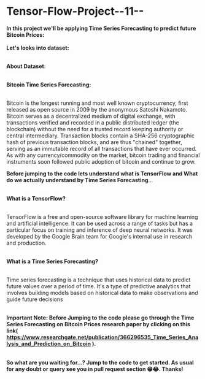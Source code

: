 # Tensor-Flow-Project--11--

<table>
  
**In this project we'll be applying Time Series Forecasting to predict future Bitcoin Prices:** <br></br>
**Let's looks into dataset:** <br></br>

**About Dataset**: <br></br>

**Bitcoin Time Series Forecasting:** <br></br>

Bitcoin is the longest running and most well known cryptocurrency, first released as open source in 2009 by the anonymous Satoshi Nakamoto. Bitcoin serves as a decentralized medium of digital exchange, with transactions verified and recorded in a public distributed ledger (the blockchain) without the need for a trusted record keeping authority or central intermediary. Transaction blocks contain a SHA-256 cryptographic hash of previous transaction blocks, and are thus "chained" together, serving as an immutable record of all transactions that have ever occurred.
As with any currency/commodity on the market, bitcoin trading and financial instruments soon followed public adoption of bitcoin and continue to grow.<br>

**Before jumping to the code lets understand what is TensorFlow and What do we actually understand by Time Series Forecasting**...<br></br>

**What is a TensorFlow?** <br></br>

TensorFlow is a free and open-source software library for machine learning and artificial intelligence. It can be used across a range of tasks but has a particular focus on training and inference of deep neural networks. It was developed by the Google Brain team for Google's internal use in research and production. <br></br>

**What is a Time Series Forecasting?** <br></br>

Time series forecasting is a technique that uses historical data to predict future values over a period of time. It's a type of predictive analytics that involves building models based on historical data to make observations and guide future decisions <br></br>


**Important Note: Before Jumping to the code please go through the Time Series Forecasting on Bitcoin Prices research paper by clicking on this link( https://www.researchgate.net/publication/366296535_Time_Series_Analysis_and_Prediction_on_Bitcoin ).**

</table>

**So what are you waiting for...? Jump to the code to get started. As usual for any doubt or query see you in pull request section 😁😂. Thanks!**


